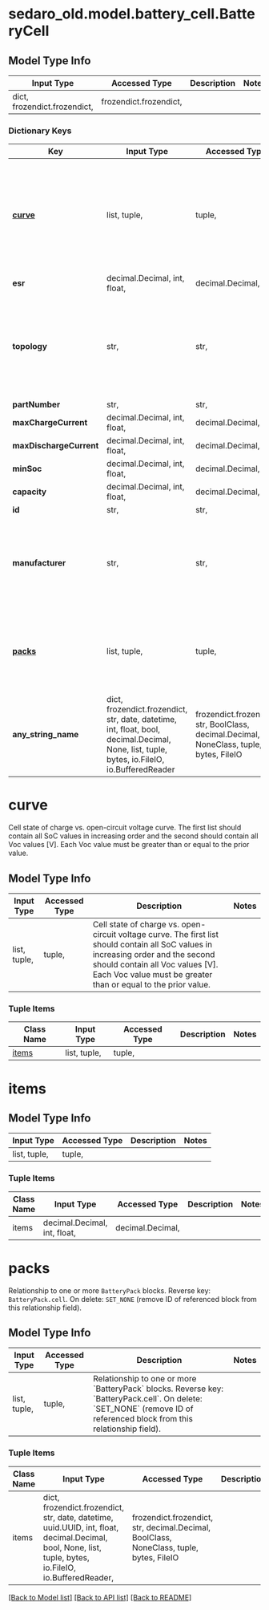 # sedaro_old.model.battery_cell.BatteryCell

## Model Type Info
Input Type | Accessed Type | Description | Notes
------------ | ------------- | ------------- | -------------
dict, frozendict.frozendict,  | frozendict.frozendict,  |  | 

### Dictionary Keys
Key | Input Type | Accessed Type | Description | Notes
------------ | ------------- | ------------- | ------------- | -------------
**[curve](#curve)** | list, tuple,  | tuple,  | Cell state of charge vs. open-circuit voltage curve. The first list should contain all SoC values in increasing order and the second should contain all Voc values [V].  Each Voc value must be greater than or equal to the prior value. | 
**esr** | decimal.Decimal, int, float,  | decimal.Decimal,  |  | 
**topology** | str,  | str,  | Relationship to a &#x60;Topology&#x60; block. Reverse key: &#x60;Topology.batteryCells&#x60;. On delete: &#x60;RESTRICT&#x60; (prevent referenced block from being deleted while relationship to this one exists). | 
**partNumber** | str,  | str,  |  | 
**maxChargeCurrent** | decimal.Decimal, int, float,  | decimal.Decimal,  |  | 
**maxDischargeCurrent** | decimal.Decimal, int, float,  | decimal.Decimal,  |  | 
**minSoc** | decimal.Decimal, int, float,  | decimal.Decimal,  |  | 
**capacity** | decimal.Decimal, int, float,  | decimal.Decimal,  |  | 
**id** | str,  | str,  |  | [optional] 
**manufacturer** | str,  | str,  |  | [optional] if omitted the server will use the default value of ""
**[packs](#packs)** | list, tuple,  | tuple,  | Relationship to one or more &#x60;BatteryPack&#x60; blocks. Reverse key: &#x60;BatteryPack.cell&#x60;. On delete: &#x60;SET_NONE&#x60; (remove ID of referenced block from this relationship field). | [optional] 
**any_string_name** | dict, frozendict.frozendict, str, date, datetime, int, float, bool, decimal.Decimal, None, list, tuple, bytes, io.FileIO, io.BufferedReader | frozendict.frozendict, str, BoolClass, decimal.Decimal, NoneClass, tuple, bytes, FileIO | any string name can be used but the value must be the correct type | [optional]

# curve

Cell state of charge vs. open-circuit voltage curve. The first list should contain all SoC values in increasing order and the second should contain all Voc values [V].  Each Voc value must be greater than or equal to the prior value.

## Model Type Info
Input Type | Accessed Type | Description | Notes
------------ | ------------- | ------------- | -------------
list, tuple,  | tuple,  | Cell state of charge vs. open-circuit voltage curve. The first list should contain all SoC values in increasing order and the second should contain all Voc values [V].  Each Voc value must be greater than or equal to the prior value. | 

### Tuple Items
Class Name | Input Type | Accessed Type | Description | Notes
------------- | ------------- | ------------- | ------------- | -------------
[items](#items) | list, tuple,  | tuple,  |  | 

# items

## Model Type Info
Input Type | Accessed Type | Description | Notes
------------ | ------------- | ------------- | -------------
list, tuple,  | tuple,  |  | 

### Tuple Items
Class Name | Input Type | Accessed Type | Description | Notes
------------- | ------------- | ------------- | ------------- | -------------
items | decimal.Decimal, int, float,  | decimal.Decimal,  |  | 

# packs

Relationship to one or more `BatteryPack` blocks. Reverse key: `BatteryPack.cell`. On delete: `SET_NONE` (remove ID of referenced block from this relationship field).

## Model Type Info
Input Type | Accessed Type | Description | Notes
------------ | ------------- | ------------- | -------------
list, tuple,  | tuple,  | Relationship to one or more &#x60;BatteryPack&#x60; blocks. Reverse key: &#x60;BatteryPack.cell&#x60;. On delete: &#x60;SET_NONE&#x60; (remove ID of referenced block from this relationship field). | 

### Tuple Items
Class Name | Input Type | Accessed Type | Description | Notes
------------- | ------------- | ------------- | ------------- | -------------
items | dict, frozendict.frozendict, str, date, datetime, uuid.UUID, int, float, decimal.Decimal, bool, None, list, tuple, bytes, io.FileIO, io.BufferedReader,  | frozendict.frozendict, str, decimal.Decimal, BoolClass, NoneClass, tuple, bytes, FileIO |  | 

[[Back to Model list]](../../README.md#documentation-for-models) [[Back to API list]](../../README.md#documentation-for-api-endpoints) [[Back to README]](../../README.md)

